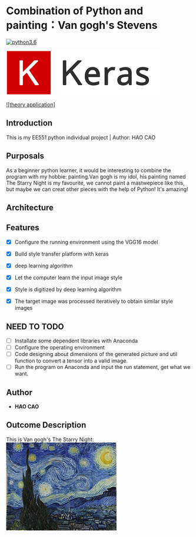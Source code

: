 # Combination of Python and painting：Van gogh's Stevens


[![python3.6](https://img.shields.io/badge/python-3.6-brightgreen.svg)](https://www.python.org/downloads/release/python-368/)

![Keras](https://github.com/hockercobb/myEE551project/blob/master/Keras.png) 

[![theory application]](https://arxiv.org/abs/1508.06576)




## Introduction
This is my EE551 python individual project | Author: HAO CAO

## Purposals
As a beginner python learner, it would be interesting to combine the program with my hobbie: painting.Van gogh is my idol, his painting named The Starry Night is my favourite, we cannot paint a mastwepiece like this, but maybe we can creat other pieces with the help of Python! It's amazing!
## Architecture

## Features
- [x] Configure the running environment using the VGG16 model
- [x] Build style transfer platform with keras
- [x] deep learning algorithm
- [x] Let the computer learn the input image style
- [x] Style is digitized by deep learning algorithm
- [x] The target image was processed iteratively to obtain similar style images



## NEED TO TODO
- [ ] Installate some dependent libraries with Anaconda
- [ ] Configure the operating environment
- [ ] Code designing about dimensions of the generated picture and util function to convert a tensor into a valid image.
- [ ] Run the program on Anaconda and input the run statement, get what we want.

## Author

* **HAO CAO**

## Outcome Description
This is Van gogh's The Starry Night:
![](https://github.com/hockercobb/myEE551project/blob/master/starry_night.jpg)
